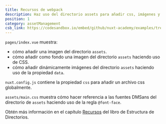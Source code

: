 ```yaml
---
title: Recursos de webpack
description: Haz uso del directorio assets para añadir css, imágenes y fuentes a tu aplicación
position: 1
category: assetManagement
csb_link: https://codesandbox.io/embed/github/nuxt-academy/examples/tree/master/asset-management/webpack-assets?fontsize=14&hidenavigation=1&theme=dark&view=editor
---
```


<example-intro></example-intro>

`pages/index.vue` muestra:

- cómo añadir una imagen del directorio `assets`.
- cómo añadir como fondo una imagen del directorio `assets` haciendo uso de CSS.
- cómo añadir dinámicamente imágenes del directorio `assets` haciendo uso de la propiedad `data`.

`nuxt.config.js` contiene la propiedad `css` para añadir un archivo css globalmente.

`assets/main.css` muestra cómo hacer referencia a las fuentes DMSans del directorio de `assets` haciendo uso de la regla `@font-face`.

<base-alert type="next">

Obtén más información en el capítulo [Recursos](/docs/2.x/directory-structure/assets) del libro de Estructura de Directorios.

</base-alert>

<code-sandbox :src="csb_link"></code-sandbox>
